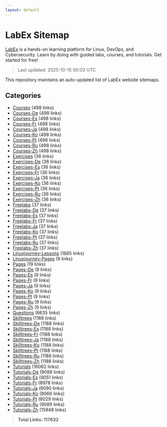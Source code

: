 ```yaml
---
layout: default
---
```


# LabEx Sitemap

[LabEx](https://labex.io) is a hands-on learning platform for Linux, DevOps, and Cybersecurity. Learn by doing with guided labs, courses, and tutorials. Get started for free!

> Last updated: 2025-10-15 00:03 UTC

This repository maintains an auto-updated list of LabEx website sitemaps.

## Categories

- [Courses](categories/courses.md) (498 links)
- [Courses-De](categories/courses-de.md) (498 links)
- [Courses-Es](categories/courses-es.md) (498 links)
- [Courses-Fr](categories/courses-fr.md) (498 links)
- [Courses-Ja](categories/courses-ja.md) (498 links)
- [Courses-Ko](categories/courses-ko.md) (498 links)
- [Courses-Pt](categories/courses-pt.md) (498 links)
- [Courses-Ru](categories/courses-ru.md) (498 links)
- [Courses-Zh](categories/courses-zh.md) (498 links)
- [Exercises](categories/exercises.md) (36 links)
- [Exercises-De](categories/exercises-de.md) (36 links)
- [Exercises-Es](categories/exercises-es.md) (36 links)
- [Exercises-Fr](categories/exercises-fr.md) (36 links)
- [Exercises-Ja](categories/exercises-ja.md) (36 links)
- [Exercises-Ko](categories/exercises-ko.md) (36 links)
- [Exercises-Pt](categories/exercises-pt.md) (36 links)
- [Exercises-Ru](categories/exercises-ru.md) (36 links)
- [Exercises-Zh](categories/exercises-zh.md) (36 links)
- [Freelabs](categories/freelabs.md) (37 links)
- [Freelabs-De](categories/freelabs-de.md) (37 links)
- [Freelabs-Es](categories/freelabs-es.md) (37 links)
- [Freelabs-Fr](categories/freelabs-fr.md) (37 links)
- [Freelabs-Ja](categories/freelabs-ja.md) (37 links)
- [Freelabs-Ko](categories/freelabs-ko.md) (37 links)
- [Freelabs-Pt](categories/freelabs-pt.md) (37 links)
- [Freelabs-Ru](categories/freelabs-ru.md) (37 links)
- [Freelabs-Zh](categories/freelabs-zh.md) (37 links)
- [Linuxjourney-Lessons](categories/linuxjourney-lessons.md) (1665 links)
- [Linuxjourney-Pages](categories/linuxjourney-pages.md) (9 links)
- [Pages](categories/pages.md) (19 links)
- [Pages-De](categories/pages-de.md) (9 links)
- [Pages-Es](categories/pages-es.md) (9 links)
- [Pages-Fr](categories/pages-fr.md) (9 links)
- [Pages-Ja](categories/pages-ja.md) (9 links)
- [Pages-Ko](categories/pages-ko.md) (9 links)
- [Pages-Pt](categories/pages-pt.md) (9 links)
- [Pages-Ru](categories/pages-ru.md) (9 links)
- [Pages-Zh](categories/pages-zh.md) (9 links)
- [Questions](categories/questions.md) (6635 links)
- [Skilltrees](categories/skilltrees.md) (1188 links)
- [Skilltrees-De](categories/skilltrees-de.md) (1188 links)
- [Skilltrees-Es](categories/skilltrees-es.md) (1188 links)
- [Skilltrees-Fr](categories/skilltrees-fr.md) (1188 links)
- [Skilltrees-Ja](categories/skilltrees-ja.md) (1188 links)
- [Skilltrees-Ko](categories/skilltrees-ko.md) (1188 links)
- [Skilltrees-Pt](categories/skilltrees-pt.md) (1188 links)
- [Skilltrees-Ru](categories/skilltrees-ru.md) (1188 links)
- [Skilltrees-Zh](categories/skilltrees-zh.md) (1188 links)
- [Tutorials](categories/tutorials.md) (16062 links)
- [Tutorials-De](categories/tutorials-de.md) (9088 links)
- [Tutorials-Es](categories/tutorials-es.md) (9051 links)
- [Tutorials-Fr](categories/tutorials-fr.md) (8978 links)
- [Tutorials-Ja](categories/tutorials-ja.md) (9090 links)
- [Tutorials-Ko](categories/tutorials-ko.md) (8066 links)
- [Tutorials-Pt](categories/tutorials-pt.md) (8029 links)
- [Tutorials-Ru](categories/tutorials-ru.md) (9089 links)
- [Tutorials-Zh](categories/tutorials-zh.md) (15948 links)

> **Total Links: 117632**
